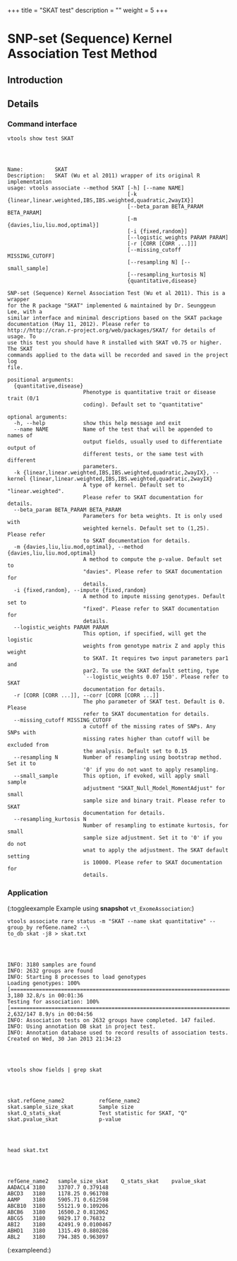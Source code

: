 
+++
title = "SKAT test"
description = ""
weight = 5
+++


# SNP-set (Sequence) Kernel Association Test Method 


## Introduction

## Details

### Command interface

    vtools show test SKAT
    



    Name:          SKAT
    Description:   SKAT (Wu et al 2011) wrapper of its original R implementation
    usage: vtools associate --method SKAT [-h] [--name NAME]
                                          [-k {linear,linear.weighted,IBS,IBS.weighted,quadratic,2wayIX}]
                                          [--beta_param BETA_PARAM BETA_PARAM]
                                          [-m {davies,liu,liu.mod,optimal}]
                                          [-i {fixed,random}]
                                          [--logistic_weights PARAM PARAM]
                                          [-r [CORR [CORR ...]]]
                                          [--missing_cutoff MISSING_CUTOFF]
                                          [--resampling N] [--small_sample]
                                          [--resampling_kurtosis N]
                                          {quantitative,disease}
    
    SNP-set (Sequence) Kernel Association Test (Wu et al 2011). This is a wrapper
    for the R package "SKAT" implemented & maintained by Dr. Seunggeun Lee, with a
    similar interface and minimal descriptions based on the SKAT package
    documentation (May 11, 2012). Please refer to
    http://http://cran.r-project.org/web/packages/SKAT/ for details of usage. To
    use this test you should have R installed with SKAT v0.75 or higher. The SKAT
    commands applied to the data will be recorded and saved in the project log
    file.
    
    positional arguments:
      {quantitative,disease}
                            Phenotype is quantitative trait or disease trait (0/1
                            coding). Default set to "quantitative"
    
    optional arguments:
      -h, --help            show this help message and exit
      --name NAME           Name of the test that will be appended to names of
                            output fields, usually used to differentiate output of
                            different tests, or the same test with different
                            parameters.
      -k {linear,linear.weighted,IBS,IBS.weighted,quadratic,2wayIX}, --kernel {linear,linear.weighted,IBS,IBS.weighted,quadratic,2wayIX}
                            A type of kernel. Default set to "linear.weighted".
                            Please refer to SKAT documentation for details.
      --beta_param BETA_PARAM BETA_PARAM
                            Parameters for beta weights. It is only used with
                            weighted kernels. Default set to (1,25). Please refer
                            to SKAT documentation for details.
      -m {davies,liu,liu.mod,optimal}, --method {davies,liu,liu.mod,optimal}
                            A method to compute the p-value. Default set to
                            "davies". Please refer to SKAT documentation for
                            details.
      -i {fixed,random}, --impute {fixed,random}
                            A method to impute missing genotypes. Default set to
                            "fixed". Please refer to SKAT documentation for
                            details.
      --logistic_weights PARAM PARAM
                            This option, if specified, will get the logistic
                            weights from genotype matrix Z and apply this weight
                            to SKAT. It requires two input parameters par1 and
                            par2. To use the SKAT default setting, type
                            `--logistic_weights 0.07 150'. Please refer to SKAT
                            documentation for details.
      -r [CORR [CORR ...]], --corr [CORR [CORR ...]]
                            The pho parameter of SKAT test. Default is 0. Please
                            refer to SKAT documentation for details.
      --missing_cutoff MISSING_CUTOFF
                            a cutoff of the missing rates of SNPs. Any SNPs with
                            missing rates higher than cutoff will be excluded from
                            the analysis. Default set to 0.15
      --resampling N        Number of resampling using bootstrap method. Set it to
                            '0' if you do not want to apply resampling.
      --small_sample        This option, if evoked, will apply small sample
                            adjustment "SKAT_Null_Model_MomentAdjust" for small
                            sample size and binary trait. Please refer to SKAT
                            documentation for details.
      --resampling_kurtosis N
                            Number of resampling to estimate kurtosis, for small
                            sample size adjustment. Set it to '0' if you do not
                            wnat to apply the adjustment. The SKAT default setting
                            is 10000. Please refer to SKAT documentation for
                            details.
    



### Application

(:toggleexample Example using **snapshot** `vt_ExomeAssociation`:) 



    vtools associate rare status -m "SKAT --name skat quantitative" --group_by refGene.name2 --\
    to_db skat -j8 > skat.txt
    



    INFO: 3180 samples are found
    INFO: 2632 groups are found
    INFO: Starting 8 processes to load genotypes
    Loading genotypes: 100% [=========================================================================================================================================] 3,180 32.8/s in 00:01:36
    Testing for association: 100% [================================================================================================================================] 2,632/147 8.9/s in 00:04:56
    INFO: Association tests on 2632 groups have completed. 147 failed.
    INFO: Using annotation DB skat in project test.
    INFO: Annotation database used to record results of association tests. Created on Wed, 30 Jan 2013 21:34:23
    



    vtools show fields | grep skat
    



    skat.refGene_name2           refGene_name2
    skat.sample_size_skat        Sample size
    skat.Q_stats_skat            Test statistic for SKAT, "Q"
    skat.pvalue_skat             p-value
    



    head skat.txt
    



    refGene_name2	sample_size_skat	Q_stats_skat	pvalue_skat
    AADACL4	3180	33707.7	0.379148
    ABCD3	3180	1178.25	0.961708
    AAMP	3180	5905.71	0.612598
    ABCB10	3180	55121.9	0.109206
    ABCB6	3180	16500.2	0.812062
    ABCG5	3180	9829.17	0.76832
    ABI2	3180	42491.9	0.0100467
    ABHD1	3180	1315.49	0.880286
    ABL2	3180	794.385	0.963097
    

(:exampleend:)